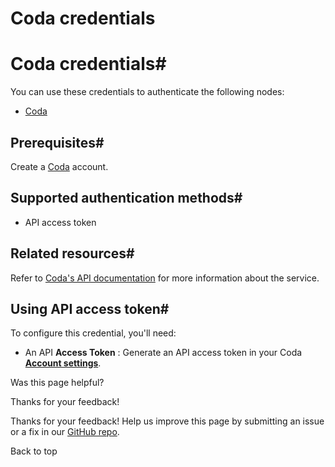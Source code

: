 # Coda credentials

[ ](https://github.com/n8n-io/n8n-docs/edit/main/docs/integrations/builtin/credentials/coda.md "Edit this page")

# Coda credentials#

You can use these credentials to authenticate the following nodes:

  * [Coda](../../app-nodes/n8n-nodes-base.coda/)



## Prerequisites#

Create a [Coda](https://www.coda.io/) account.

## Supported authentication methods#

  * API access token



## Related resources#

Refer to [Coda's API documentation](https://coda.io/developers/apis/v1) for more information about the service.

## Using API access token#

To configure this credential, you'll need:

  * An API **Access Token** : Generate an API access token in your Coda [**Account settings**](https://coda.io/@oleg/getting-started-guide-coda-api/start-here-5#_luxC4).

Was this page helpful? 

Thanks for your feedback! 

Thanks for your feedback! Help us improve this page by submitting an issue or a fix in our [GitHub repo](https://github.com/n8n-io/n8n-docs). 

Back to top 

